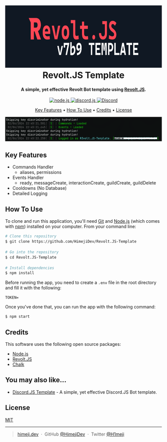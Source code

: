 <h1 align="center">
  <br>
  <a href="https://github.com/HimejiDev/Discord.JS-Template"><img src="assets\logo.png" alt="Discord.JS Template" height="200"></a>
  <br>
  Revolt.JS Template
  <br>
</h1>

<h4 align="center">A simple, yet effective Revolt Bot template using <a href="https://revolt.js.org/" target="_blank">Revolt.JS</a>.</h4>

<p align="center">
  <a href="https://nodejs.org/">
    <img src="https://img.shields.io/badge/node-v20.5.x-brightgreen?style=for-the-badge" alt="node.js">
  </a>
  <a href="https://revolt.js.org/">
    <img src="https://img.shields.io/badge/revolt.js-v7b9-blue?style=for-the-badge" alt="discord.js">
  </a>
  <a href="https://discord.gg/49rUCrxda9">
    <img src="https://img.shields.io/badge/💬-discord-red?style=for-the-badge"
    alt="Discord">
  </a>
</p>

<p align="center">
  <a href="#key-features">Key Features</a> •
  <a href="#how-to-use">How To Use</a> •
  <a href="#credits">Credits</a> •
  <a href="#license">License</a>
</p>

![screenshot](assets/console.png)

## Key Features

- Commands Handler
  - aliases, permissions
- Events Handler
  - ready, messageCreate, interactionCreate, guildCreate, guildDelete
- Cooldowns (No Database)
- Detailed Logging

## How To Use

To clone and run this application, you'll need [Git](https://git-scm.com) and [Node.js](https://nodejs.org/en/download/) (which comes with [npm](http://npmjs.com)) installed on your computer. From your command line:

```bash
# Clone this repository
$ git clone https://github.com/HimejiDev/Revolt.JS-Template

# Go into the repository
$ cd Revolt.JS-Template

# Install dependencies
$ npm install
```

Before running the app, you need to create a `.env` file in the root directory and fill it with the following:

```env
TOKEN=
```

Once you've done that, you can run the app with the following command:

```bash
$ npm start
```

## Credits

This software uses the following open source packages:

- [Node.js](https://nodejs.org/)
- [Revolt.JS](https://revolt.js.org/)
- [Chalk](https://www.npmjs.com/package/chalk)

## You may also like...

- [Discord.JS Template](https://github.com/HimejiDev/Discord.JS-Template) - A simple, yet effective Discord.JS Bot template.

## License

[MIT](LICENSE)

---

> [himeji.dev](https://www.himeji.dev/) &nbsp;&middot;&nbsp;
> GitHub [@HimejiDev](https://github.com/HimejiDev) &nbsp;&middot;&nbsp;
> Twitter [@H1meji](https://twitter.com/H1m3ji)
